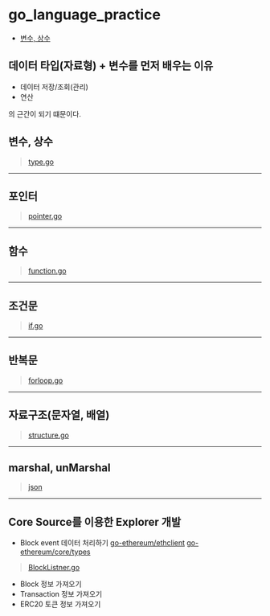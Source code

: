 # go_language_practice

- [변수, 상수](#변수,-상수)

## 데이터 타입(자료형) + 변수를 먼저 배우는 이유
- 데이터 저장/조회(관리)
- 연산

의 근간이 되기 떄문이다.

## 변수, 상수
> [type.go](https://github.com/FDongFDong/go_language_practice/blob/main/type/type.go)
___
## 포인터
> [pointer.go](https://github.com/FDongFDong/go_language_practice/blob/main/pointer/pointer.go)
___
## 함수
> [function.go](https://github.com/FDongFDong/go_language_practice/blob/main/function/func.go)
___
## 조건문
> [if.go](https://github.com/FDongFDong/go_language_practice/blob/main/if/if.go)
___
## 반복문
> [forloop.go](https://github.com/FDongFDong/go_language_practice/blob/main/forloop/for.go)
___
## 자료구조(문자열, 배열)
> [structure.go](https://github.com/FDongFDong/go_language_practice/blob/main/structure/data_structure.go)
___
## marshal, unMarshal
> [json](https://github.com/FDongFDong/go_language_practice/blob/main/json/json.go)
___
## Core Source를 이용한 Explorer 개발
- Block event 데이터 처리하기
[go-ethereum/ethclient](https://github.com/ethereum/go-ethereum/tree/master/ethclient)
[go-ethereum/core/types](https://github.com/ethereum/go-ethereum/tree/master/core/types)

> [BlockListner.go](https://github.com/FDongFDong/go_language_practice/tree/main/explorer)

- Block 정보 가져오기
- Transaction 정보 가져오기
- ERC20 토큰 정보 가져오기

